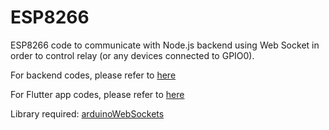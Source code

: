 # ESP8266

ESP8266 code to communicate with Node.js backend using Web Socket in order to control relay (or any devices connected to GPIO0).

For backend codes, please refer to [here](https://github.com/Steve-Zheng/backend_esp)

For Flutter app codes, please refer to [here](https://github.com/Steve-Zheng/flutter_remote_control)



Library required: [arduinoWebSockets](https://github.com/Links2004/arduinoWebSockets)

